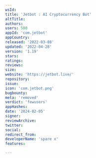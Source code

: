```yaml
---
wsId: 
title: 'Jetbot : AI Cryptocurrency Bot'
altTitle: 
authors: 
users: 500
appId: 'com.jetbot'
appCountry: 
released: '2022-03-08'
updated: '2022-04-28'
version: '1.19'
stars: 
ratings: 
reviews: 
size: 
website: 'https://jetbot.live/'
repository: 
issue: 
icon: 'com.jetbot.png'
bugbounty: 
meta: 'removed'
verdict: 'fewusers'
appHashes: 
date: '2024-02-05'
signer: 
reviewArchive: 
twitter: 
social: 
redirect_from: 
developerName: 'spare x'
features: 

---
```



